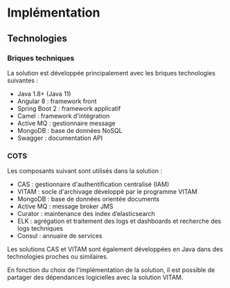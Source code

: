  
# Implémentation

## Technologies 

### Briques techniques 

La solution est développée principalement avec les briques technologies suivantes :

* Java 1.8+ (Java 11) 
* Angular 8 : framework front 
* Spring Boot 2 : framework applicatif
* Camel : framework d'intégration
* Active MQ : gestionnaire message 
* MongoDB : base de données NoSQL
* Swagger : documentation API

### COTS

Les composants suivant sont utilisés dans la solution :

* CAS : gestionnaire d'authentification centralisé (IAM) 
* VITAM : socle d'archivage développé par le programme VITAM
* MongoDB : base de données orientée documents
* Active MQ : message broker JMS
* Curator : maintenance des index d’elasticsearch
* ELK : agrégation et traitement des logs et dashboards et recherche des logs techniques
* Consul : annuaire de services

Les solutions CAS et VITAM sont également développées en Java dans des technologies proches ou similaires. 

En fonction du choix de l'implémentation de la solution, il est possible de partager des dépendances logicielles avec la solution VITAM.

